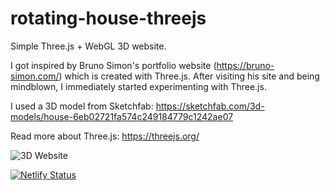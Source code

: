 # rotating-house-threejs
Simple Three.js + WebGL 3D website. 

I got inspired by Bruno Simon's portfolio website (https://bruno-simon.com/) which is created with Three.js.
After visiting his site and being mindblown, I immediately started experimenting with Three.js.

I used a 3D model from Sketchfab: https://sketchfab.com/3d-models/house-6eb02721fa574c249184779c1242ae07

Read more about Three.js: https://threejs.org/

![3D Website](https://i.ibb.co/NmmMq3F/house.jpg)

[![Netlify Status](https://api.netlify.com/api/v1/badges/82c0a413-dbbe-478d-94fe-ca08224b5626/deploy-status)](https://app.netlify.com/sites/pedantic-bell-56b672/deploys)

